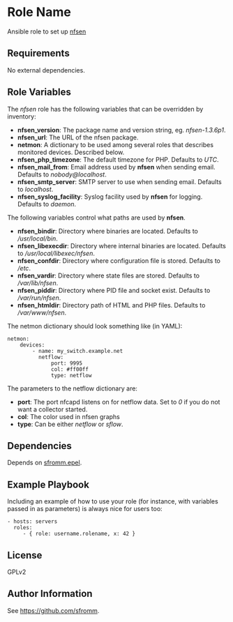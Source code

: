 Role Name
=========

Ansible role to set up [nfsen](http://nfsen.sf.net)

Requirements
------------

No external dependencies.

Role Variables
--------------

The *nfsen* role has the following variables that can be overridden by
inventory:

- **nfsen_version**:  The package name and version string,
  eg. *nfsen-1.3.6p1*.
- **nfsen_url**:  The URL of the nfsen package.
- **netmon**: A dictionary to be used among several roles that describes
  monitored devices.  Described below.
- **nfsen_php_timezone**:  The default timezone for PHP.  Defaults to
  *UTC*.
- **nfsen_mail_from**:  Email address used by **nfsen** when sending
  email.  Defaults to *nobody@localhost*.
- **nfsen_smtp_server**:  SMTP server to use when sending email.
  Defaults to *localhost*.
- **nfsen_syslog_facility**:  Syslog facility used by **nfsen** for
  logging.  Defaults to *daemon*.

The following variables control what paths are used by **nfsen**.

- **nfsen_bindir**:  Directory where binaries are located.  Defaults to
  */usr/local/bin*.
- **nfsen_libexecdir**: Directory where internal binaries are located.
  Defaults to */usr/local/libexec/nfsen*.
- **nfsen_confdir**: Directory where configuration file is stored.
  Defaults to */etc*.
- **nfsen_vardir**:  Directory where state files are stored.  Defaults
  to */var/lib/nfsen*.
- **nfsen_piddir**:  Directory where PID file and socket exist.
  Defaults to */var/run/nfsen*.
- **nfsen_htmldir**:  Directory path of HTML and PHP files.  Defaults to
  */var/www/nfsen*.


The netmon dictionary should look something like (in YAML):

    netmon:
        devices:
            - name: my_switch.example.net
              netflow:
                  port: 9995
                  col: #ff00ff
                  type: netflow

The parameters to the netflow dictionary are:

- **port**: The port nfcapd listens on for netflow data.  Set to *0* if
    you do not want a collector started.
- **col**: The color used in nfsen graphs
- **type**: Can be either *netflow* or *sflow*.


Dependencies
------------

Depends on [sfromm.epel](https://galaxy.ansible.com/list#/roles/1948).

Example Playbook
----------------

Including an example of how to use your role (for instance, with variables passed in as parameters) is always nice for users too:

    - hosts: servers
      roles:
         - { role: username.rolename, x: 42 }

License
-------

GPLv2

Author Information
------------------

See https://github.com/sfromm.
